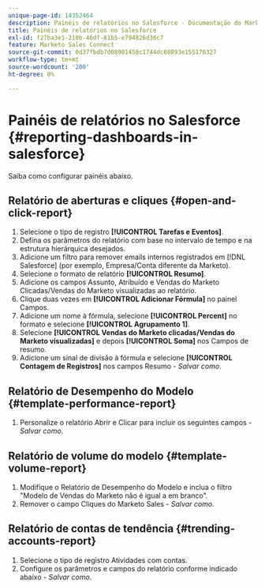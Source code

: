 ```yaml
---
unique-page-id: 14352464
description: Painéis de relatórios no Salesforce - Documentação do Marketo - Documentação do produto
title: Painéis de relatórios no Salesforce
exl-id: f27ba3e1-210b-46df-81b5-e794826d36c7
feature: Marketo Sales Connect
source-git-commit: 0d37fbdb7d08901458c1744dc68893e155176327
workflow-type: tm+mt
source-wordcount: '200'
ht-degree: 0%

---
```


# Painéis de relatórios no Salesforce {#reporting-dashboards-in-salesforce}

Saiba como configurar painéis abaixo.

## Relatório de aberturas e cliques {#open-and-click-report}

1. Selecione o tipo de registro **[!UICONTROL Tarefas e Eventos]**.
1. Defina os parâmetros do relatório com base no intervalo de tempo e na estrutura hierárquica desejados.
1. Adicione um filtro para remover emails internos registrados em [!DNL Salesforce] (por exemplo, Empresa/Conta diferente da Marketo).
1. Selecione o formato de relatório **[!UICONTROL Resumo]**.
1. Adicione os campos Assunto, Atribuído e Vendas do Marketo Clicadas/Vendas do Marketo visualizadas ao relatório.
1. Clique duas vezes em **[!UICONTROL Adicionar Fórmula]** no painel Campos.
1. Adicione um nome à fórmula, selecione **[!UICONTROL Percent]** no formato e selecione **[!UICONTROL Agrupamento 1]**.
1. Selecione **[!UICONTROL Vendas do Marketo clicadas/Vendas do Marketo visualizadas]** e depois **[!UICONTROL Soma]** nos Campos de resumo.
1. Adicione um sinal de divisão à fórmula e selecione **[!UICONTROL Contagem de Registros]** nos campos Resumo - _Salvar como_.

## Relatório de Desempenho do Modelo {#template-performance-report}

1. Personalize o relatório Abrir e Clicar para incluir os seguintes campos - _Salvar como_.

## Relatório de volume do modelo {#template-volume-report}

1. Modifique o Relatório de Desempenho do Modelo e inclua o filtro &quot;Modelo de Vendas do Marketo não é igual a em branco&quot;.
1. Remover o campo Cliques do Marketo Sales - _Salvar como_.

## Relatório de contas de tendência {#trending-accounts-report}

1. Selecione o tipo de registro Atividades com contas.
1. Configure os parâmetros e campos do relatório conforme indicado abaixo - _Salvar como_.
